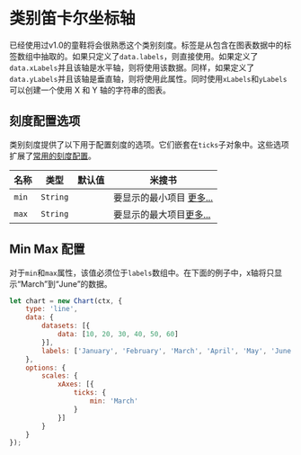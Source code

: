 # 类别笛卡尔坐标轴

已经使用过v1.0的童鞋将会很熟悉这个类别刻度。标签是从包含在图表数据中的标签数组中抽取的。如果只定义了`data.labels`，则直接使用。如果定义了`data.xLabels`并且该轴是水平轴，则将使用该数据。同样，如果定义了`data.yLabels`并且该轴是垂直轴，则将使用此属性。同时使用`xLabels`和`yLabels`可以创建一个使用 X 和 Y 轴的字符串的图表。

## 刻度配置选项

类别刻度提供了以下用于配置刻度的选项。它们嵌套在`ticks`子对象中。这些选项扩展了[常用的刻度配置](README.md#tick-configuration)。

| 名称  | 类型     | 默认值 | 米搜书                                             |
| ----- | -------- | ------ | -------------------------------------------------- |
| `min` | `String` |        | 要显示的最小项目 [更多...](#min-max-configuration) |
| `max` | `String` |        | 要显示的最大项目[更多...](#min-max-configuration)  |

## Min Max 配置
对于`min`和`max`属性，该值必须位于`labels`数组中。在下面的例子中，x轴将只显示“March”到“June”的数据。

```javascript
let chart = new Chart(ctx, {
    type: 'line',
    data: {
        datasets: [{
            data: [10, 20, 30, 40, 50, 60]
        }],
        labels: ['January', 'February', 'March', 'April', 'May', 'June'],
    },
    options: {
        scales: {
            xAxes: [{
                ticks: {
                    min: 'March'
                }
            }]
        }
    }
});
```
